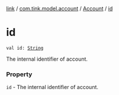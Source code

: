 [link](../../index.md) / [com.tink.model.account](../index.md) / [Account](index.md) / [id](./id.md)

# id

`val id: `[`String`](https://kotlinlang.org/api/latest/jvm/stdlib/kotlin/-string/index.html)

The internal identifier of account.

### Property

`id` - The internal identifier of account.